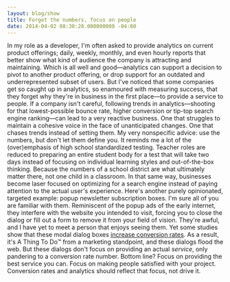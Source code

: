 ```yaml
---
layout: blog/show
title: Forget the numbers, focus on people
date: 2014-04-02 08:30:28.000000000 -04:00
---
```


In my role as a developer, I'm often asked to provide analytics on current product offerings; daily, weekly, monthly, and even hourly reports that better show what kind of audience the company is attracting and maintaining. Which is all well and good—analytics can support a decision to pivot to another product offering, or drop support for an outdated and underrepresented subset of users. But I've noticed that some companies get so caught up in analytics, so enamoured with measuring success, that they forget why they're in business in the first place—to provide a service to people.  If a company isn't careful, following trends in analytics—shooting for that lowest-possible bounce rate, higher conversion or tip-top search engine ranking—can lead to a very reactive business. One that struggles to maintain a cohesive voice in the face of unanticipated changes. One that chases trends instead of setting them. My very nonspecific advice: use the numbers, but don't let them define you. It reminds me a lot of the (over)emphasis of high school standardized testing. Teacher roles are reduced to preparing an entire student body for a test that will take two days instead of focusing on individual learning styles and out-of-the-box thinking. Because the numbers of a school district are what ultimately matter there, not one child in a classroom. In that same way, businesses become laser focused on optimizing for a search engine instead of paying attention to the actual user's experience. Here's another purely opinionated, targeted example: popup newsletter subscription boxes. I'm sure all of you are familiar with them. Reminiscent of the popup ads of the early internet, they interfere with the website you intended to visit, forcing you to close the dialog or fill out a form to remove it from your field of vision. They're awful, and I have yet to meet a person that enjoys seeing them. Yet some studies show that these modal dialog boxes [increase conversion rates](http://www.problogger.net/archives/2008/10/23/how-to-drastically-increase-subscriber-numbers-to-your-email-newsletter/). As a result, it's A Thing To Do™ from a marketing standpoint, and these dialogs flood the web. But these dialogs don't focus on providing an actual *service*, only pandering to a conversion rate number. Bottom line? Focus on providing the best service you can. Focus on making people satisfied with your project. Conversion rates and analytics should reflect that focus, not drive it.


